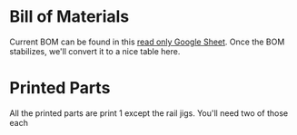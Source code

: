 # Bill of Materials
Current BOM can be found in this [read only Google Sheet](https://docs.google.com/spreadsheets/d/1ViruGe-mIjATBrFZ_2N3Xh3YK8Kv0xZOzpvj6fFhka0/edit?usp=sharing). Once the BOM stabilizes, we'll convert it to a nice table here.

# Printed Parts
All the printed parts are print 1 except the rail jigs. You'll need two of those each